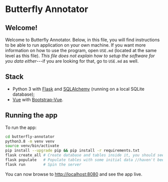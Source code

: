 # Butterfly Annotator
## Welcome!
Welcome to Butterfly Annotator. Below, in this file, you will find instructions to be able to run application on your own machine. If you want more information on how to use the program, open `USE.md` (located at the same level as this file). *This file does not explain how to setup the software for you data either*---if you are looking for that, go to `USE.md` as well.

## Stack
- Python 3 with [Flask](https://flask.palletsprojects.com/en/2.0.x/) and [SQLAlchemy](https://www.sqlalchemy.org/) (running on a local SQLite database);
- [Vue](https://vuejs.org/) with [Bootstrap-Vue](https://bootstrap-vue.org/).

## Running the app
To run the app:
```bash
cd butterfly-annotator
python3.8 -m venv venv
source venv/bin/activate
pip install --upgrade pip && pip install -r requirements.txt
flask create_all # Create database and tables inside it, you should see a test.db in current folder
flask populate   # Populate tables with some initial data //haven't been deployed yet
flask run        # Spin the server
```
You can now browse to <http://localhost:8080> and see the app live.
